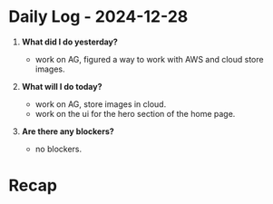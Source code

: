# Daily Log - 2024-12-28

1. **What did I do yesterday?**

   - work on AG, figured a way to work with AWS and cloud store images.

2. **What will I do today?**

   - work on AG, store images in cloud.
   - work on the ui for the hero section of the home page.

3. **Are there any blockers?**

   - no blockers.

# Recap
